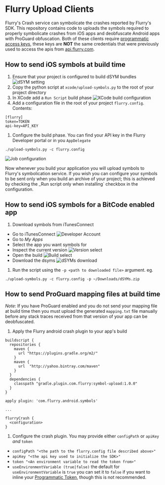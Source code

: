 # Flurry Upload Clients

Flurry's Crash service can symbolicate the crashes reported by Flurry's SDK.
This repository contains code to uploads the symbols required to properly symbolicate
crashes from iOS apps and deobfuscate Android apps with ProGuard obfuscation. Both of these clients require
[programmatic access keys][programmatic-access], these keys are **NOT** the same credentials
that were previously used to access the apis from [api.flurry.com](api.flurry.com).

## How to send iOS symbols at build time

1. Ensure that your project is configured to build dSYM bundles
  ![dSYM setting](instructions/build-dsym-setting.png)
1. Copy the python script at `xcode/upload-symbols.py` to the root of your project directory
1. In XCode add a `Run Script` build phase
  ![XCode build configuration](instructions/xcode-phases.png)
1. Add a configuration file in the root of your project `flurry.config`. Contents:

  ```
  [flurry]
  token=TOKEN
  api-key=API_KEY
  ```
1. Configure the build phase. You can find your API key in the Flurry Developer portal or in you `AppDelegate`
  ```
  ./upload-symbols.py -c flurry.config
  ```
  ![Job configuration](instructions/job-config.png)

Now whenever you build your application you will upload symbols to Flurry's symbolication service. If you wish
you can configure your symbols to be sent only when you build an archive of your project; this is achieved by checking
the _Run script only when installing` checkbox in the configuration.

## How to send iOS symbols for a BitCode enabled app

1. Download symbols from iTunesConnect
  - Go to iTunesConnect
  ![Developer Account](instructions/bitcode-connect.png)
  - Go to _My Apps_
  - Select the app you want symbols for
  - Inspect the current version
  ![Version select](instructions/bitcode-version.png)
  - Open the build
  ![Build select](instructions/bitcode-build.png)
  - Download the dsyms
  ![dSYMs download](instructions/bitcode-dsyms.png)
1. Run the script using the `-p <path to downloaded file>` argument. eg.
```
./upload-symbols.py -c flurry.config -p ~/Downloads/dSYMs.zip
```

## How to send ProGuard mapping files at build time

*Note*: If you have ProGuard enabled and you do not send your mapping file at build time then you must upload the
generated `mapping.txt` file manually before any stack traces received from that version of your app can be deobfuscated.

1. Apply the Flurry android crash plugin to your app's build
  ```
  buildscript {
    repositories {
      maven {
        url "https://plugins.gradle.org/m2/"
      }
      maven {
        url  "http://yahoo.bintray.com/maven"
      }
    }
    dependencies {
      classpath "gradle.plugin.com.flurry:symbol-upload:1.0.0"
    }
  }

  apply plugin: 'com.flurry.android.symbols'
  
  ...

  flurryCrash {
    <configuration>
  }
  ```
1. Configure the crash plugin. You may provide either `configPath` or `apiKey` *and* `token`
  - `configPath "<the path to the flurry.config file described above>"`
  - `apiKey "<the api key used to initialize the SDK>"`
  - `token "<An environment variable to read the token from>"`
  - `useEnvironmentVariable (true|false)` the default for `useEnvironmentVariable` is `true` you can set it to `false`
    if you want to inline your [Programmatic Token][programmatic-access], though this is not recommended.

[programmatic-access]: https://developer.yahoo.com/flurry/docs/api/code/apptoken/
